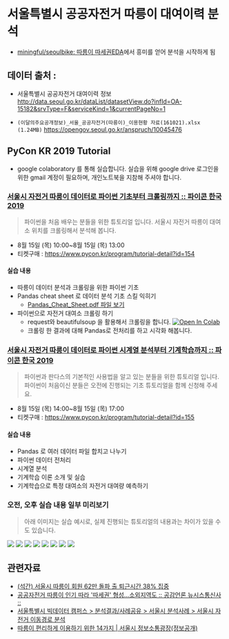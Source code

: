 # 서울특별시 공공자전거 따릉이 대여이력 분석
* [miningful/seoulbike: 따릉이 따세권EDA](https://github.com/miningful/seoulbike)에서 흥미를 얻어 분석을 시작하게 됨

## 데이터 출처 :
* 서울특별시 공공자전거 대여이력 정보
http://data.seoul.go.kr/dataList/datasetView.do?infId=OA-15182&srvType=F&serviceKind=1&currentPageNo=1

* `(이달의주요공개정보)_서울_공공자전거(따릉이)_이용현황 자료(161021).xlsx (1.24MB)`
https://opengov.seoul.go.kr/anspruch/10045476


## PyCon KR 2019 Tutorial

* google colaboratory 를 통해 실습합니다. 실습을 위해 google drive 로그인을 위한 gmail 계정이 필요하며, 개인노트북을 지참해 주셔야 합니다.


### [서울시 자전거 따릉이 데이터로 파이썬 기초부터 크롤링까지 :: 파이콘 한국 2019](https://www.pycon.kr/program/tutorial-detail?id=154)
> 파이썬을 처음 배우는 분들을 위한 튜토리얼 입니다. 
> 서울시 자전거 따릉이 대여소 위치를 크롤링해서 분석해 봅니다.
* 8월 15일 (목) 10:00~8월 15일 (목) 13:00
* 티켓구매 : https://www.pycon.kr/program/tutorial-detail?id=154

#### 실습 내용
* 따릉이 데이터 분석과 크롤링을 위한 파이썬 기초
* Pandas cheat sheet 로 데이터 분석 기초 스킬 익히기
  * [Pandas_Cheat_Sheet.pdf 파일 보기](https://pandas.pydata.org/Pandas_Cheat_Sheet.pdf)
* 파이썬으로 자전거 대여소 크롤링 하기
  * request와 beautifulsoup 을 활용해서 크롤링을 합니다. 
  [![Open In Colab](https://colab.research.google.com/assets/colab-badge.svg)](https://colab.research.google.com/github/corazzon/seoul-bike-analysis/blob/master/crawling.ipynb)
  * 크롤링 한 결과에 대해 Pandas로 전처리를 하고 시각화 해봅니다.

### [서울시 자전거 따릉이 데이터로 파이썬 시계열 분석부터 기계학습까지 :: 파이콘 한국 2019](https://www.pycon.kr/program/tutorial-detail?id=155)

> 파이썬과 판다스의 기본적인 사용법을 알고 있는 분들을 위한 튜토리얼 입니다.
> 파이썬이 처음이신 분들은 오전에 진행되는 기초 튜토리얼을 함께 신청해 주세요.

* 8월 15일 (목) 14:00~8월 15일 (목) 17:00
* 티켓구매 : https://www.pycon.kr/program/tutorial-detail?id=155

#### 실습 내용
* Pandas 로 여러 데이터 파일 합치고 나누기
* 파이썬 데이터 전처리
* 시계열 분석
* 기계학습 이론 소개 및 실습
* 기계학습으로 특정 대여소의 자전거 대여량 예측하기

### 오전, 오후 실습 내용 일부 미리보기

> 아래 이미지는 실습 예시로, 실제 진행되는 튜토리얼의 내용과는 차이가 있을 수도 있습니다.

<img src="https://i.imgur.com/7pUjfdt.png">

<img src="https://i.imgur.com/MxdXVBe.png">

<img src="https://i.imgur.com/YQQL90w.png">

<img src="https://i.imgur.com/B75XRCH.png">

<img src="https://i.imgur.com/EE2nG1Q.png">

<img src="https://i.imgur.com/IMLx9G5.png">

<img src="https://i.imgur.com/NbMiiqq.png">

<img src="https://i.imgur.com/TpiqlaV.png">

## 관련자료 
* [(석간) 서울시 따릉이 회원 62만 돌파 출 퇴근시간 38% 집중](http://spp.seoul.go.kr/main/news/news_report.jsp#view/253821)
* [공공자전거 따릉이 인기 따라 '따세권' 형성…소외지역도 :: 공감언론 뉴시스통신사 ::](http://www.newsis.com/view/?id=NISX20180706_0000356247&cID=10201&pID=10200)
* [서울특별시 빅데이터 캠퍼스 > 분석결과/사례공유 > 서울시 분석사례 > 서울시 자전거 이동경로 분석](https://bigdata.seoul.go.kr/noti/selectNoti.do?r_id=P430&bbs_seq=229&sch_type=&sch_text=&currentPage=1)
* [따릉이 편리하게 이용하기 위한 14가지 | 서울시 정보소통광장(정보공개)](https://opengov.seoul.go.kr/mediahub/15085803)
